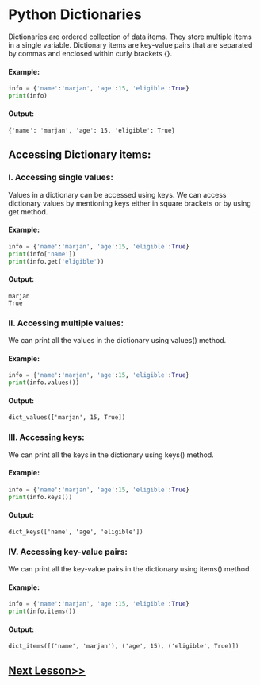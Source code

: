 
# Python Dictionaries
Dictionaries are ordered collection of data items. They store multiple items in a single variable. Dictionary items are key-value pairs that are separated by commas and enclosed within curly brackets {}.

 

#### Example:
```python
info = {'name':'marjan', 'age':15, 'eligible':True}
print(info)
```
#### Output:
```
{'name': 'marjan', 'age': 15, 'eligible': True}
```
## Accessing Dictionary items:
 

### I. Accessing single values:
Values in a dictionary can be accessed using keys. We can access dictionary values by mentioning keys either in square brackets or by using get method.

#### Example:
```python
info = {'name':'marjan', 'age':15, 'eligible':True}
print(info['name'])
print(info.get('eligible'))
```
#### Output:
```
marjan
True
 ```

### II. Accessing multiple values:
We can print all the values in the dictionary using values() method.

#### Example:
```python
info = {'name':'marjan', 'age':15, 'eligible':True}
print(info.values())
```
#### Output:
```
dict_values(['marjan', 15, True])
 ```

### III. Accessing keys:
We can print all the keys in the dictionary using keys() method.

#### Example:
```python
info = {'name':'marjan', 'age':15, 'eligible':True}
print(info.keys())
```
#### Output:
```
dict_keys(['name', 'age', 'eligible'])
 ```

### IV. Accessing key-value pairs:
We can print all the key-value pairs in the dictionary using items() method.

#### Example:
```python
info = {'name':'marjan', 'age':15, 'eligible':True}
print(info.items())
```
#### Output:
```
dict_items([('name', 'marjan'), ('age', 15), ('eligible', True)])
```
## [Next Lesson>>]()